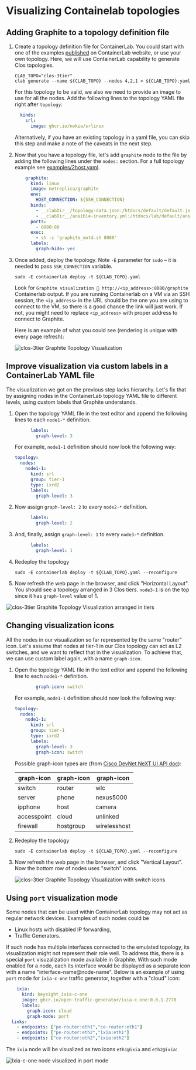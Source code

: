 # Visualizing Containelab topologies

## Adding Graphite to a topology definition file


1. Create a topology definition file for ContainerLab. You could start with one of the examples [published](https://containerlab.dev/lab-examples/lab-examples/) on ContainerLab website, or use your own topology. Here, we will use ContainerLab capability to generate Clos topologies.

    ```Shell
    CLAB_TOPO="clos-3tier"
    clab generate --name ${CLAB_TOPO} --nodes 4,2,1 > ${CLAB_TOPO}.yaml
    ```

    For this topology to be valid, we also we need to provide an image to use for all the nodes. Add the following lines to the topology YAML file right after `topology`:

    ```Yaml
      kinds:
        srl:
          image: ghcr.io/nokia/srlinux
    ```

    Alternatively, if you have an existing topology in a yaml file, you can skip this step and make a note of the caveats in the next step.

2. Now that you have a topology file, let's add `graphite` node to the file by adding the following lines under the `nodes:` section.  For a full topology example see [examples/2host.yaml](../examples/2host.yaml).

    ```Yaml
        graphite:
          kind: linux
          image: netreplica/graphite
          env:
            HOST_CONNECTION: ${SSH_CONNECTION}
          binds:
            - __clabDir__/topology-data.json:/htdocs/default/default.json:ro
            - __clabDir__/ansible-inventory.yml:/htdocs/lab/default/ansible-inventory.yml:ro
          ports:
            - 8080:80
          exec:
            - sh -c 'graphite_motd.sh 8080'
          labels:
            graph-hide: yes
    ```

3. Once added, deploy the topology. Note `-E` parameter for `sudo` – it is needed to pass `SSH_CONNECTION` variable.

    ```Shell
    sudo -E containerlab deploy -t ${CLAB_TOPO}.yaml
    ```

    Look for `Graphite visualization 🎨 http://<ip_address>:8080/graphite` Containerlab output. If you are running Containerlab on a VM via an SSH session, the `<ip_address>` in the URL should be the one you are using to connect to the VM, so there is a good chance the link will just work. If not, you might need to replace `<ip_address>` with proper address to connect to Graphite.

    Here is an example of what you could see (rendering is unique with every page refresh):

    ![clos-3tier Graphite Topology Visualization](../images/clos-3tier.clab.png)

## Improve visualization via custom labels in a ContainerLab YAML file

The visualization we got on the previous step lacks hierarchy. Let's fix that by assigning nodes in the ContainerLab topology YAML file to different levels, using custom labels that Graphite understands.

1. Open the topology YAML file in the text editor and append the following lines to each `node1-*` definition.

    ```Yaml
          labels:
            graph-level: 3
    ```

    For example, `node1-1` definition should now look the following way:

    ```Yaml
    topology:
      nodes:
        node1-1:
          kind: srl
          group: tier-1
          type: ixrd2
          labels:
            graph-level: 3
    ```

2. Now assign `graph-level: 2` to every `node2-*` definition.

    ```Yaml
          labels:
            graph-level: 2
    ```

3. And, finally, assign `graph-level: 1` to every `node3-*` definition.

    ```Yaml
          labels:
            graph-level: 1
    ```

4. Redeploy the topology

    ```Shell
    sudo -E containerlab deploy -t ${CLAB_TOPO}.yaml --reconfigure
    ```

5. Now refresh the web page in the browser, and click "Horizontal Layout". You should see a topology arranged in 3 Clos tiers. `node3-1` is on the top since it has `graph-level` value of 1.

![clos-3tier Graphite Topology Visualization arranged in tiers](../images/clos-3tier.clab.levels.png)

## Changing visualization icons

All the nodes in our visualization so far represented by the same "router" icon. Let's assume that nodes at tier-1 in our Clos topology can act as L2 switches, and we want to reflect that in the visualization. To achieve that, we can use custom label again, with a name `graph-icon`.


1. Open the topology YAML file in the text editor and append the following line to each `node1-*` definition.

    ```Yaml
            graph-icon: switch
    ```

    For example, `node1-1` definition should now look the following way:

    ```Yaml
    topology:
      nodes:
        node1-1:
          kind: srl
          group: tier-1
          type: ixrd2
          labels:
            graph-level: 3
            graph-icon: switch
    ```

      Possible graph-icon types are (from [Cisco DevNet NeXT UI API doc](https://developer.cisco.com/site/neXt/document/api-reference-manual/files/src_js_graphic_svg_Icons.js/#l11)):

    | graph-icon | graph-icon | graph-icon |
    |---|---|---|
    |switch|router|wlc|
    |server|phone|nexus5000|
    |ipphone|host|camera|
    |accesspoint|cloud|unlinked|
    |firewall|hostgroup|wirelesshost|

4. Redeploy the topology

    ```Shell
    sudo -E containerlab deploy -t ${CLAB_TOPO}.yaml --reconfigure
    ```

3. Now refresh the web page in the browser, and click "Vertical Layout". Now the bottom row of nodes uses "switch" icons.

    ![clos-3tier Graphite Topology Visualization with switch icons](../images/clos-3tier.clab.icons.png)

## Using `port` visualization mode

Some nodes that can be used within ContainerLab topology may not act as regular network devices. Examples of such nodes could be

  * Linux hosts with disabled IP forwarding,
  * Traffic Generators.

If such node has multiple interfaces connected to the emulated topology, its visualization might not represent their role well. To address this, there is a special `port` visuzalization mode available in Graphite. With such mode enabled for a node, each its interface would be displayed as a separate icon with a name "interface-name@node-name". Below is an example of using `port` mode for `ixia-c-one` traffic generator, together with a "cloud" icon:

```Yaml
    ixia:
      kind: keysight_ixia-c-one
      image: ghcr.io/open-traffic-generator/ixia-c-one:0.0.1-2770
      labels:
        graph-icon: cloud
        graph-mode: port
  links:
    - endpoints: ["pe-router:eth1","ce-router:eth1"]
    - endpoints: ["pe-router:eth2","ixia:eth1"]
    - endpoints: ["ce-router:eth2","ixia:eth2"]
```

The `ixia` node will be visualized as two icons `eth1@ixia` and `eth2@ixia`:

![Ixia-c-one node visualized in port mode](/images/clab-graphite-ixia-ports-cloud.png)
